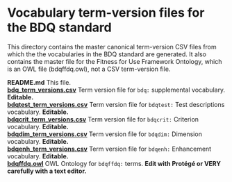 # Vocabulary term-version files for the BDQ standard

This directory contains the master canonical term-version CSV files from which the the vocabularies in the BDQ standard are generated. It also contains the master file for the Fitness for Use Framework Ontology, which is an OWL file (bdqffdq.owl), not a CSV term-version file.

**README.md**  This file.<br>
[**bdq_term_versions.csv**](bdq_term_versions.csv) Term version file for `bdq:` supplemental vocabulary. **Editable.**<br>
[**bdqtest_term_versions.csv**](bdqcore_term_versions.csv) Term version file for `bdqtest:` Test descriptions vocabulary. **Editable.**<br>
[**bdqcrit_term_versions.csv**](bdqcrit_term_versions.csv) Term version file for `bdqcrit:` Criterion vocabulary. **Editable.**<br>
[**bdqdim_term_versions.csv**](bdqdim_term_versions.csv) Term version file for `bdqdim:` Dimension vocabulary. **Editable.**<br>
[**bdqenh_term_versions.csv**](bdqenh_term_versions.csv) Term version file for `bdqenh:` Enhancement vocabulary. **Editable.**<br>
[**bdqffdq.owl**](bdqffdq.owl) OWL Ontology for `bdqffdq:` terms. **Edit with Protégé or VERY carefully with a text editor.**
